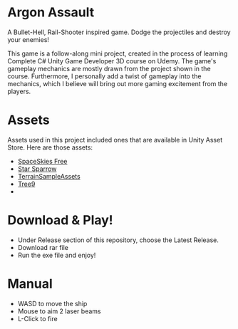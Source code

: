 # Argon Assault
A Bullet-Hell, Rail-Shooter inspired game. Dodge the projectiles and destroy your enemies!

This game is a follow-along mini project, created in the process of learning Complete C# Unity Game Developer 3D course on Udemy. The game's gameplay mechanics are mostly drawn from the project shown in the course. Furthermore, I personally add a twist of gameplay into the mechanics, which I believe will bring out more gaming excitement from the players.

# Assets
Assets used in this project included ones that are available in Unity Asset Store. Here are those assets:
- [SpaceSkies Free](https://assetstore.unity.com/packages/2d/textures-materials/sky/spaceskies-free-80503)
- [Star Sparrow](https://assetstore.unity.com/packages/3d/vehicles/space/star-sparrow-modular-spaceship-73167)
- [TerrainSampleAssets](https://assetstore.unity.com/packages/3d/environments/landscapes/terrain-sample-asset-pack-145808)
- [Tree9](https://assetstore.unity.com/packages/3d/vegetation/trees/realistic-tree-9-rainbow-tree-54622)
- 
# Download & Play!
- Under Release section of this repository, choose the Latest Release.
- Download rar file
- Run the exe file and enjoy!
  
# Manual
- WASD to move the ship
- Mouse to aim 2 laser beams
- L-Click to fire
